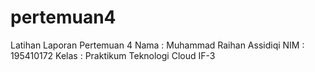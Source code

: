 # pertemuan4
Latihan Laporan Pertemuan 4
Nama  : Muhammad Raihan Assidiqi
NIM   : 195410172
Kelas : Praktikum Teknologi Cloud IF-3